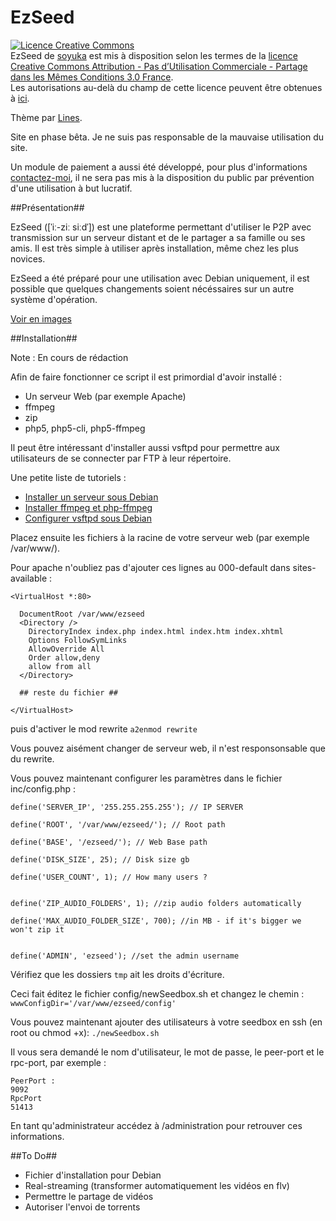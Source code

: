 EzSeed
======

<a rel="license" href="http://creativecommons.org/licenses/by-nc-sa/3.0/fr/"><img alt="Licence Creative Commons" style="border-width:0" src="http://i.creativecommons.org/l/by-nc-sa/3.0/fr/88x31.png" /></a><br /><span xmlns:dct="http://purl.org/dc/terms/" property="dct:title">EzSeed</span> de <a xmlns:cc="http://creativecommons.org/ns#" href="https://github.com/soyuka/EzSeed/" property="cc:attributionName" rel="cc:attributionURL">soyuka</a> est mis à disposition selon les termes de la <a rel="license" href="http://creativecommons.org/licenses/by-nc-sa/3.0/fr/">licence Creative Commons Attribution - Pas d’Utilisation Commerciale - Partage dans les Mêmes Conditions 3.0 France</a>.<br />Les autorisations au-delà du champ de cette licence peuvent être obtenues à <a xmlns:cc="http://creativecommons.org/ns#" href="http://dgear.fr/contact/" rel="cc:morePermissions">ici</a>.

Thème par <a href="http://zupmage.eu">Lines</a>.

Site en phase bêta. Je ne suis pas responsable de la mauvaise utilisation du site.

Un module de paiement a aussi été développé, pour plus d'informations <a href="http://dgear.fr/contact">contactez-moi</a>, il ne sera
pas mis à la disposition du public par prévention d'une utilisation à but lucratif.

##Présentation##

EzSeed ([ˈiː-ziː siːdˈ]) est une plateforme permettant d'utiliser le P2P avec transmission 
sur un serveur distant et de le partager a sa famille ou ses amis. Il est très simple à utiliser après installation, 
même chez les plus novices. 

EzSeed a été préparé pour une utilisation avec Debian uniquement, il est possible que quelques changements soient nécéssaires sur un autre système d'opération.

<a href="http://www.zupmage.eu/multi-Io1963c1">Voir en images</a>

##Installation##

Note : En cours de rédaction

Afin de faire fonctionner ce script il est primordial d'avoir installé :
- Un serveur Web (par exemple Apache)
- ffmpeg
- zip
- php5, php5-cli, php5-ffmpeg

Il peut être intéressant d'installer aussi vsftpd pour permettre aux utilisateurs de se connecter par FTP à leur répertoire.

Une petite liste de tutoriels :
- <a href="http://www.lafermeduweb.net/billet/tutorial-creer-un-serveur-web-complet-sous-debian-1-apache-160.html">Installer un serveur sous Debian</a>
- <a href="http://d.stavrovski.net/blog/installing-ffmpeg-and-php-ffmpeg-in-debian-6-squeeze/">Installer ffmpeg et php-ffmpeg</a>
- <a href="www.admin-debian.com/ftp/vsftpd-un-serveur-ftp-hautement-securise/">Configurer vsftpd sous Debian</a>

Placez ensuite les fichiers à la racine de votre serveur web (par exemple /var/www/).

Pour apache n'oubliez pas d'ajouter ces lignes au 000-default dans sites-available :

```
<VirtualHost *:80>

  DocumentRoot /var/www/ezseed
  <Directory />
    DirectoryIndex index.php index.html index.htm index.xhtml
    Options FollowSymLinks
    AllowOverride All
    Order allow,deny
    allow from all
  </Directory>
  
  ## reste du fichier ##
  
</VirtualHost>
```

puis d'activer le mod rewrite `a2enmod rewrite`

Vous pouvez aisément changer de serveur web, il n'est responsonsable que du rewrite.


Vous pouvez maintenant configurer les paramètres dans le fichier inc/config.php :

```
define('SERVER_IP', '255.255.255.255'); // IP SERVER

define('ROOT', '/var/www/ezseed/'); // Root path

define('BASE', '/ezseed/'); // Web Base path

define('DISK_SIZE', 25); // Disk size gb

define('USER_COUNT', 1); // How many users ?


define('ZIP_AUDIO_FOLDERS', 1); //zip audio folders automatically

define('MAX_AUDIO_FOLDER_SIZE', 700); //in MB - if it's bigger we won't zip it


define('ADMIN', 'ezseed'); //set the admin username
```

Vérifiez que les dossiers `tmp` ait les droits d'écriture.

Ceci fait éditez le fichier config/newSeedbox.sh et changez le chemin :
`wwwConfigDir='/var/www/ezseed/config'`

Vous pouvez maintenant ajouter des utilisateurs à votre seedbox en ssh (en root ou chmod +x):
`./newSeedbox.sh`

Il vous sera demandé le nom d'utilisateur, le mot de passe, le peer-port et le rpc-port, par exemple :
```
PeerPort :
9092
RpcPort
51413
```

En tant qu'administrateur accédez à /administration pour retrouver ces informations.

##To Do##
- Fichier d'installation pour Debian
- Real-streaming (transformer automatiquement les vidéos en flv)
- Permettre le partage de vidéos
- Autoriser l'envoi de torrents
